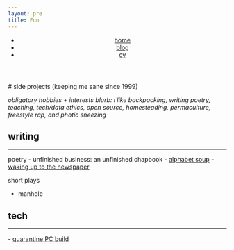 ```yaml
---
layout: pre
title: Fun
---
```

<header>
    <nav>
        <ul>
            <li><a href="/">home</a></li>
            <li><a href="/blog.html">blog</a></li>
            <li><a href="/assets/kian-faizi-cv.pdf">cv</a></li>
        </ul>
    </nav>
</header>
# side projects
(keeping me sane since 1999)

<i>obligatory hobbies + interests blurb: i like backpacking, writing poetry, teaching, tech/data ethics, open source, homesteading, permaculture, freestyle rap, and photic sneezing</i>

## writing
<hr>
poetry
- unfinished business: an unfinished chapbook
- <a href="https://www.youtube.com/watch?v=CHZpVQrLN-M" target="_blank" rel="noreferrer noopener">alphabet soup</a>
- <a href="https://www.youtube.com/watch?v=s_ZLPm9Qhoc" target="_blank" rel="noreferrer noopener">waking up to the newspaper</a>

short plays
- manhole

## tech
<hr>
- <a href="https://pcpartpicker.com/list/hLhnRk" target="_blank" rel="noreferrer noopener">quarantine PC build</a>